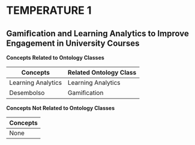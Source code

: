 # TEMPERATURE 1
## **Gamiﬁcation and Learning Analytics to Improve Engagement in University Courses**

**Concepts Related to Ontology Classes**

| Concepts | Related Ontology Class |
| ----------- | ----------- |
| Learning Analytics | Learning Analytics |
| Desembolso     | Gamiﬁcation |

**Concepts Not Related to Ontology Classes**

| Concepts |
| ----------- |
| None |